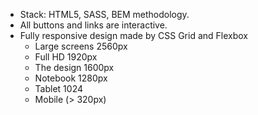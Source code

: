- Stack: HTML5, SASS, BEM methodology.
- All buttons and links are interactive.
- Fully responsive design made by CSS Grid and Flexbox
    - Large screens 2560px
    - Full HD 1920px
    - The design 1600px
    - Notebook 1280px
    - Tablet 1024
    - Mobile (> 320px)
